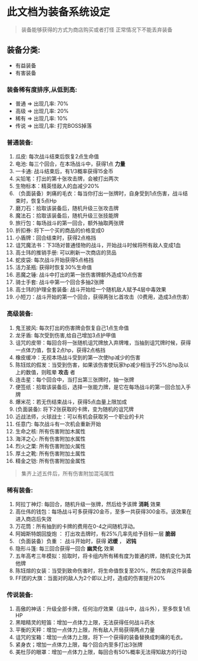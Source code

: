 # 此文档为装备系统设定
> 装备能够获得的方式为商店购买或者打怪
> 正常情况下不能丢弃装备

## 装备分类:
- 有益装备
- 有害装备


### 装备稀有度排序,从低到高:
- 普通 => 出现几率: 70%
- 高级 => 出现几率: 20%
- 稀有 => 出现几率: 10%
- 传说 => 出现几率: 打完BOSS掉落

### 普通装备:
1. 瓜皮: 每次战斗结束后恢复2点生命值
1. 电池: 每三个回合，在本场战斗中，获得1点 __力量__
1. 一卡通: 战斗结束后，有1/3概率获得15金币
1. 尖铅笔：打出的第十张攻击牌，会被打出两次
1. 生物标本：精英怪敌人的血减少20%
1. （负面装备）刺痛的毛衣：每当你打出一张牌时，自身受到1点伤害，战斗结束时，恢复5点Hp
1. 磨刀石：拾取该装备后，随机升级三张攻击牌
1. 魔法石：拾取该装备后，随机升级三张技能牌
1. 旅行包：每场战斗的第一回合，额外抽取两张牌
1. 折扣券: 将下一个买的商品的价格变成0
1. 小盾牌：回合结束时，获得2点格挡
1. 诅咒魔法书：下3场对普通怪物的战斗，开始战斗时候将所有敌人变成1血
1. 高士玮的推销手册: 可以刷新一次商店的货品
1. 蛇皮袋: 每次战斗开始获得5点格挡
1. 活力圣瓶: 获得时恢复30%生命值
1. 恶魔之锤: 战斗中打出的第一张伤害牌额外造成10点伤害
1. 骑士手套: 战斗中第一个回合多抽2张牌
1. 高士玮的护理全套装备: 战斗开始给一个随机敌人赋予4层中毒效果
1. 小短刀：战斗开始的第一个回合，获得两张匕首攻击（0费用，造成3点伤害）

### 高级装备:
1. 鬼王披风: 每次打出的伤害牌会恢复自己1点生命值
1. 龙牙盾: 每次受到伤害,给自己增加3点护甲值
1. 诅咒的皮带：每回合将一张随机诅咒牌放入弃牌堆，当抽到诅咒牌时候，获得一点体力值，恢复2点hp，获得2点格挡
1. 橡皮缓冲：无视本场战斗受到的第一次使hp减少的伤害
1. 陈钰炫的假发：当受到伤害，如果该伤害使玩家hp减少相当于25%总hp及以上的数值，则眩晕 __攻击__ 者
1. 连击星：每个回合中，当打出第三张牌时，抽一张牌
1. 便签纸：拾取该装备后，选择一张能力牌，是它在每场战斗的第一回合加入手牌
1. 爆米花：若无伤结束战斗，获得5点血量上限加成
1. (负面装备): 将下2张获取的卡牌，变为随机的诅咒牌
1. 近战法师，火球战士：可以有机会获取另一个职业的卡片
1. 任意门: 每次战斗有一次机会重新开始
1. 生命之核: 所有伤害附加木属性
1. 海洋之心: 所有伤害附加水属性
1. 烈火之栗: 所有伤害附加火属性
1. 厚土之靴: 所有伤害附加土属性
1. 精金之铠: 所有伤害附加金属性
> 集齐上述五件后，所有伤害附加混沌属性

### 稀有装备:
1. 阿拉丁神灯: 每回合，随机升级一张牌，然后给予该牌 __消耗__ 效果
1. 高仕伟的钱包：每场战斗可多获得20金币，至多一共获得300金币。该效果在进入商店后失效
1. 万花筒：所有抽到的卡牌的费用在0-4之间随机浮动。
1. 阿姆斯特朗回旋炮 ： 打出攻击牌时，有25%几率先给予目标一层 __脆弱__
1. （负面装备）负重 ： 战斗开始时，获得 __迟缓__ ， __迟钝__
1. 隐形斗篷: 每三回合获得一回合 __幽灵化__ 效果
1. 五年高考三年模拟：拾取时，将卡组内所有稀有度为普通的牌，随机变化为其他牌
1. 陈钰煊的女装：当受到致命伤害时，将生命值恢复至20%，然后舍弃这件装备
1. FF团的大旗：当面对的敌人为2个即以上时，造成的伤害提升20%

### 传说装备:

1. 高傲的神话：升级全部卡牌，任何治疗效果（战斗中，战斗外），至多恢复1点HP
1. 黑暗精灵的短笛：增加一点体力上限，无法获得任何战斗药水
1. 平衡的天秤：增加一点体力上限，所有敌人开局获得两点力量
1. 诅咒的宝箱：增加一点体力上限，将下一个获得的装备替换成刺痛的毛衣。
1. 紧身衣；增加一点体力上限，每个回合内至多打出3张牌
1. 美杜莎的眼罩：增加一点体力上限，每回合有50%概率无法得知敌方的行动
